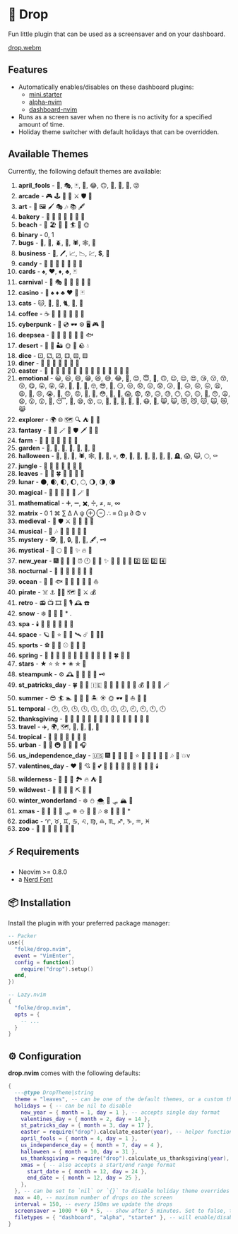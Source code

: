 # 🍁 Drop

Fun little plugin that can be used as a screensaver and on your dashboard.

[drop.webm](https://user-images.githubusercontent.com/292349/198708737-a1d2d24a-1faa-40f1-9c6d-ca13c60290b7.webm)

## Features

- Automatically enables/disables on these dashboard plugins:
  - [mini.starter](https://github.com/echasnovski/mini.nvim/blob/main/readmes/mini-starter.md)
  - [alpha-nvim](https://github.com/goolord/alpha-nvim)
  - [dashboard-nvim](https://github.com/glepnir/dashboard-nvim)
- Runs as a screen saver when no there is no activity for a specified amount of time.
- Holiday theme switcher with default holidays that can be overridden.

## Available Themes

Currently, the following default themes are available:

1. **april_fools** - 🤡, 🎭, 🃏, 🎉, 😂, 🙃, 🎈, 🎁, 🤣, 😜
2. **arcade** - 🎮 🕹️ 👾 💾 ⚔️ 🛡️ 🏰
3. **art** - 🎨 🖼️ 🖌️ 🎭 🎶 📚 🖋️
4. **bakery** - 🍞 🥖 🥐 🍩 🍰 🧁 🍪
5. **beach** - 🌴 🏖️ 🍹 🌅 🏄 🐚 🌞
6. **binary** - 0, 1
7. **bugs** - 🐞, 🐜, 🪲, 🦗, 🕷️, 🕸️, 🐛
8. **business** - 💼, 🖊️, 📈, 📉, 💹, 💲, 🏢
9. **candy** - 🍬 🍭 🍫 🍩 🍰 🧁 🍪
10. **cards** - ♠️, ♥️, ♦️, ♣️, 🃏
11. **carnival** - 🎪 🎭 🍿 🎠 🎡 🎈 🤹
12. **casino** - 🎰 ♠️ ♦️ ♣️ ♥️ 🎲 🃏
13. **cats** - 🐱, 🦁, 🐯, 🐈, 🐅, 🐆
14. **coffee** - ☕ 🥐 🍰 🍪 🍩 🥛 🍫
15. **cyberpunk** - 🌃 💿 🕶️ ⚙️ 🖥️ 🎮 🔌
16. **deepsea** - 🐠 🐙 🦈 🌊 🦑 🐡 🐟
17. **desert** - 🌵 🐪 🏜️ 🌞 🦂 🪨 💧
18. **dice** - ⚀, ⚁, ⚂, ⚃, ⚄, ⚅
19. **diner** - 🍔 🍟 🥤 🍳 🥞 🥓 🍦
20. **easter** - 🐣 🐥 🐤 🥚 🌸 🍫 🐇 🌷 🌼 🍃 🦋 🍬 🌈 🎀 💒
21. **emotional** - 😀, 😃, 😄, 😁, 😆, 😅, 😂, 🤣, 😊, 😇, 🙂, 🙃, 😉, 😌, 😍, 😘, 😗, 😙, 😚, 😋, 😛, 😝, 😜, 🤪, 🤨, 🧐, 🤓, 😎, 🤩, 😏, 😒, 😞, 😔, 😟, 😕, 🙁, ☹️, 😣, 😖, 😫, 😩, 🥺, 😢, 😭, 😤, 😠, 😡, 🤬, 🤯, 😳, 🥵, 🥶, 😱, 😨, 😰, 😥, 😓, 😶, 😐, 😑, 😬, 😯, 😦, 😧, 😮, 😲, 🥱, 😴, 🤤, 😪, 😵, 🤐, 🥴, 🤢, 🤮, 🤕, 🤒, 😷, 🥰, 😸, 😺, 😻, 😼, 😽, 🙀, 😿, 😹
22. **explorer** - 🌍 🌐 🗺️ 🔍 ⛺ 🌄 🧭
23. **fantasy** - 🐉 🏰 🪄 🧙 🛡️ 🗡️ 🌌 👑
24. **farm** - 🐄 🐖 🐓 🌾 🍎 🍏 🚜
25. **garden** - 🌱, 🌸, 🌻, 🌿, 🍂, 🍃, 🌾
26. **halloween** - 🎃, 👻, 🦇, 🕷️, 🕸️, 🦉, 🔮, 💀, 👽, 🌙, 🍬, 🍭, 🖤, 🔪, 🧛, 🪦, 😱, 🙀, 🌕, ⚰️
27. **jungle** - 🦜 🦍 🌴 🐅 🐍 🌺 🦎
28. **leaves** - 🍂 🍁 🍀 🌿   
29. **lunar** - 🌑, 🌒, 🌓, 🌔, 🌕, 🌖, 🌗, 🌘
30. **magical** - 🔮 🌟 🧹 🎩 🐇 🪄 💫
31. **mathematical** - ➕, ➖, ✖️, ➗, ≠, ≈, ∞
32. **matrix** - 0 1 ⌘ ∑ ∆ Λ ψ ⊕ ⊖ ∴ ≡ Ω µ ∂ Φ ν
33. **medieval** - 🏰 🛡️ ⚔️ 🎠 👑 🏹 🍺
34. **musical** - 🎵 🎶 🎤 🎷 🎸 🎺 🎻
35. **mystery** - 🕵️, 🔎, 🔒, 🔑, 📜, 🖋️, 🗝️
36. **mystical** - 🔮 🌕 🌟 📜 ✨ 🔥 💫
37. **new_year** - 🎆 🎉 🍾 🥂 ⏰ 🕛 🎈 🌟 ✨ 🎊 🥳 💫 📅 2️⃣ 0️⃣ 2️⃣ 4️⃣
38. **nocturnal** - 🦉 🌙 🦇 🌌 🌠 🔭 🌚
39. **ocean** - 🌊 🐠 🐟 🐡 🐬 🐳 🦈 🐚 ⛵
40. **pirate** - ☠️ ⚓ 🏴‍☠️ 🗺️ 🦜 ⚔️ 💰
41. **retro** - 📻 📺 🎞️ 📼 🎙️ 🕰️ ☎️
42. **snow** - ❄️  ❅ ❇ \* .
43. **spa** - 🕯️ 🛁 🌸 💆 🍵 🧘 💅
44. **space** - 🪐 🌌 ⭐ 🌙 🚀 🛰️ ☄️ 🌠 👩‍🚀
45. **sports** - ⚽ 🏀 🏈 ⚾ 🎾 🏓 🏒
46. **spring** - 🐑 🐇 🦔 🐣 🦢 🐝 🌻 🌼 🌷 🌱 🌳 🌾 🍀 🍃 🌈
47. **stars** - ★ ⭐ ✮ ✦ ✬ ✯ 🌟
48. **steampunk** - ⚙️ 🕰️ 🎩 🚂 🧭 🔭 🗝️
49. **st_patricks_day** - 🍀 🌈 💚 🇮🇪 🎩 🥔 🍺 🍻 🥃 🍖 💰 🌟 🍵 🐍 🪄
50. **summer** - 😎 🏄 🏊 🌻 🌴 🍹 🏝️ ☀️ 🌞 🕶️ 👕 ⛵ 🥥 🌊
51. **temporal** - 🕐, 🕑, 🕒, 🕓, 🕔, 🕕, 🕖, 🕗, 🕘, 🕙, 🕚, 🕛
52. **thanksgiving** - 🦃 🍂 🍁 🌽 🥧 🍠 🍎 🍖 🍗 🥖 🥔 🍇 🍷 🌰 🥕
53. **travel** - ✈️, 🌍, 🗺️, 🏨, 🧳, 🗽, 🚂
54. **tropical** - 🌴 🍍 🍉 🥥 🌺 🐢 🌊
55. **urban** - 🏢 🚕 🚇 🍕 🚦 🛴 🎧
56. **us_independence_day** - 🇺🇸 🎆 🗽 🦅 🌭 🍔 ⭐ 🎉 🥳 🍻 🥁 🎵 🎶 🚀 💥v
57. **valentines_day** - ❤️ 💖 💘 💝 💕 💓 💞 💟 💌 🌹 🍫 💐 💍 🍷 🕯️
58. **wilderness** - 🌲 🐺 🦌 🏞️ 🔥 ⛺ 🌌
59. **wildwest** - 🤠 🐎 🌵 🔫 ⛏️ 🌄 🚂
60. **winter_wonderland** - ❄️ ⛄ 🌨️ 🎿 🛷 🏔️ 🧣
61. **xmas** - 🎄 🎁 🤶 🎅 🛷 ❄ ⛄ 🌟 🦌 🎶 ❄️  ❅ ❇ \*
62. **zodiac** - ♈, ♉, ♊, ♋, ♌, ♍, ♎, ♏, ♐, ♑, ♒, ♓
63. **zoo** - 🦁 🐘 🦓 🦒 🦅 🦉 🐆

## ⚡️ Requirements

- Neovim >= 0.8.0
- a [Nerd Font](https://www.nerdfonts.com/)

## 📦 Installation

Install the plugin with your preferred package manager:

```lua
-- Packer
use({
  "folke/drop.nvim",
  event = "VimEnter",
  config = function()
    require("drop").setup()
  end,
})

-- Lazy.nvim
{
  "folke/drop.nvim",
  opts = {
    -- ...
  }
}
```

## ⚙️ Configuration

**drop.nvim** comes with the following defaults:

```lua
{
  ---@type DropTheme|string
  theme = "leaves", -- can be one of the default themes, or a custom theme
  holidays = { -- can be nil to disable
    new_year = { month = 1, day = 1 }, -- accepts single day format
    valentines_day = { month = 2, day = 14 },
    st_patricks_day = { month = 3, day = 17 },
    easter = require("drop").calculate_easter(year), -- helper functions for calculating complex holiday dates
    april_fools = { month = 4, day = 1 },
    us_independence_day = { month = 7, day = 4 },
    halloween = { month = 10, day = 31 },
    us_thanksgiving = require("drop").calculate_us_thanksgiving(year),
    xmas = { -- also accepts a start/end range format
      start_date = { month = 12, day = 24 },
      end_date = { month = 12, day = 25 },
    },
  }, -- can be set to `nil` or `{}` to disable holiday theme overrides
  max = 40, -- maximum number of drops on the screen
  interval = 150, -- every 150ms we update the drops
  screensaver = 1000 * 60 * 5, -- show after 5 minutes. Set to false, to disable
  filetypes = { "dashboard", "alpha", "starter" }, -- will enable/disable automatically for the following filetypes
}
```
